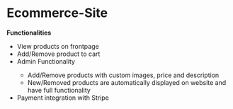 # Ecommerce-Site
 
 
 
 
 **Functionalities**
 <ul>
  <li>View products on frontpage</li>
  <li>Add/Remove product to cart</li>
  <li>Admin Functionality</li>
  <ul>
      <li>Add/Remove products with custom images, price and description</li>
      <li>New/Removed products are automatically displayed on website and have full functionality</li>
  </ul>
  <li>Payment integration with Stripe</li>
</ul>  
 

